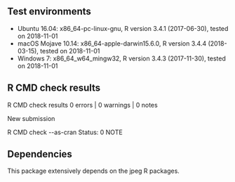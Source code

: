 ## Test environments
* Ubuntu 16.04: x86_64-pc-linux-gnu, R version 3.4.1 (2017-06-30), tested on 2018-11-01
* macOS Mojave 10.14: x86_64-apple-darwin15.6.0, R version 3.4.4 (2018-03-15), tested on 2018-11-01
* Windows 7: x86_64_w64_mingw32, R version 3.4.3 (2017-11-30), tested on 2018-11-01

## R CMD check results
R CMD check results
0 errors | 0 warnings | 0 notes

New submission

R CMD check --as-cran
Status: 0 NOTE

## Dependencies
This package extensively depends on the jpeg R packages.
